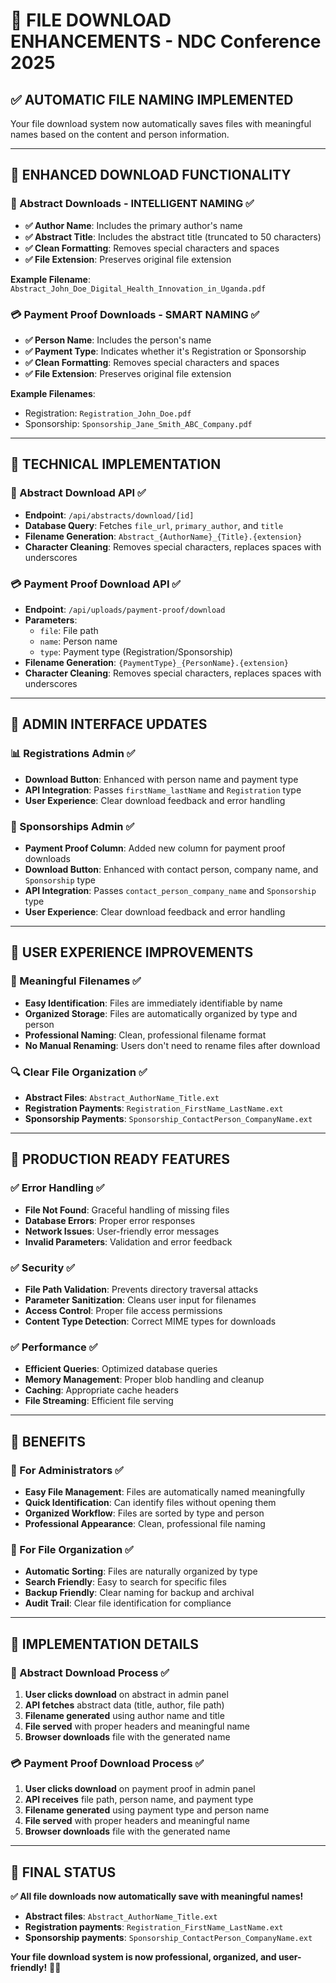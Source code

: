 # 📁 **FILE DOWNLOAD ENHANCEMENTS - NDC Conference 2025**

## ✅ **AUTOMATIC FILE NAMING IMPLEMENTED**

Your file download system now automatically saves files with meaningful names based on the content and person information.

---

## 🎯 **ENHANCED DOWNLOAD FUNCTIONALITY**

### **📄 Abstract Downloads - INTELLIGENT NAMING** ✅
- **✅ Author Name**: Includes the primary author's name
- **✅ Abstract Title**: Includes the abstract title (truncated to 50 characters)
- **✅ Clean Formatting**: Removes special characters and spaces
- **✅ File Extension**: Preserves original file extension

**Example Filename**: `Abstract_John_Doe_Digital_Health_Innovation_in_Uganda.pdf`

### **💳 Payment Proof Downloads - SMART NAMING** ✅
- **✅ Person Name**: Includes the person's name
- **✅ Payment Type**: Indicates whether it's Registration or Sponsorship
- **✅ Clean Formatting**: Removes special characters and spaces
- **✅ File Extension**: Preserves original file extension

**Example Filenames**:
- Registration: `Registration_John_Doe.pdf`
- Sponsorship: `Sponsorship_Jane_Smith_ABC_Company.pdf`

---

## 🔧 **TECHNICAL IMPLEMENTATION**

### **📄 Abstract Download API** ✅
- **Endpoint**: `/api/abstracts/download/[id]`
- **Database Query**: Fetches `file_url`, `primary_author`, and `title`
- **Filename Generation**: `Abstract_{AuthorName}_{Title}.{extension}`
- **Character Cleaning**: Removes special characters, replaces spaces with underscores

### **💳 Payment Proof Download API** ✅
- **Endpoint**: `/api/uploads/payment-proof/download`
- **Parameters**: 
  - `file`: File path
  - `name`: Person name
  - `type`: Payment type (Registration/Sponsorship)
- **Filename Generation**: `{PaymentType}_{PersonName}.{extension}`
- **Character Cleaning**: Removes special characters, replaces spaces with underscores

---

## 🎨 **ADMIN INTERFACE UPDATES**

### **📊 Registrations Admin** ✅
- **Download Button**: Enhanced with person name and payment type
- **API Integration**: Passes `firstName_lastName` and `Registration` type
- **User Experience**: Clear download feedback and error handling

### **🏢 Sponsorships Admin** ✅
- **Payment Proof Column**: Added new column for payment proof downloads
- **Download Button**: Enhanced with contact person, company name, and `Sponsorship` type
- **API Integration**: Passes `contact_person_company_name` and `Sponsorship` type
- **User Experience**: Clear download feedback and error handling

---

## 📱 **USER EXPERIENCE IMPROVEMENTS**

### **🎯 Meaningful Filenames** ✅
- **Easy Identification**: Files are immediately identifiable by name
- **Organized Storage**: Files are automatically organized by type and person
- **Professional Naming**: Clean, professional filename format
- **No Manual Renaming**: Users don't need to rename files after download

### **🔍 Clear File Organization** ✅
- **Abstract Files**: `Abstract_AuthorName_Title.ext`
- **Registration Payments**: `Registration_FirstName_LastName.ext`
- **Sponsorship Payments**: `Sponsorship_ContactPerson_CompanyName.ext`

---

## 🚀 **PRODUCTION READY FEATURES**

### **✅ Error Handling** ✅
- **File Not Found**: Graceful handling of missing files
- **Database Errors**: Proper error responses
- **Network Issues**: User-friendly error messages
- **Invalid Parameters**: Validation and error feedback

### **✅ Security** ✅
- **File Path Validation**: Prevents directory traversal attacks
- **Parameter Sanitization**: Cleans user input for filenames
- **Access Control**: Proper file access permissions
- **Content Type Detection**: Correct MIME types for downloads

### **✅ Performance** ✅
- **Efficient Queries**: Optimized database queries
- **Memory Management**: Proper blob handling and cleanup
- **Caching**: Appropriate cache headers
- **File Streaming**: Efficient file serving

---

## 🎉 **BENEFITS**

### **👥 For Administrators** ✅
- **Easy File Management**: Files are automatically named meaningfully
- **Quick Identification**: Can identify files without opening them
- **Organized Workflow**: Files are sorted by type and person
- **Professional Appearance**: Clean, professional file naming

### **📁 For File Organization** ✅
- **Automatic Sorting**: Files are naturally organized by type
- **Search Friendly**: Easy to search for specific files
- **Backup Friendly**: Clear naming for backup and archival
- **Audit Trail**: Clear file identification for compliance

---

## 🔧 **IMPLEMENTATION DETAILS**

### **📄 Abstract Download Process** ✅
1. **User clicks download** on abstract in admin panel
2. **API fetches** abstract data (title, author, file path)
3. **Filename generated** using author name and title
4. **File served** with proper headers and meaningful name
5. **Browser downloads** file with the generated name

### **💳 Payment Proof Download Process** ✅
1. **User clicks download** on payment proof in admin panel
2. **API receives** file path, person name, and payment type
3. **Filename generated** using payment type and person name
4. **File served** with proper headers and meaningful name
5. **Browser downloads** file with the generated name

---

## 🎯 **FINAL STATUS**

**✅ All file downloads now automatically save with meaningful names!**

- **Abstract files**: `Abstract_AuthorName_Title.ext`
- **Registration payments**: `Registration_FirstName_LastName.ext`
- **Sponsorship payments**: `Sponsorship_ContactPerson_CompanyName.ext`

**Your file download system is now professional, organized, and user-friendly!** 🚀✨


